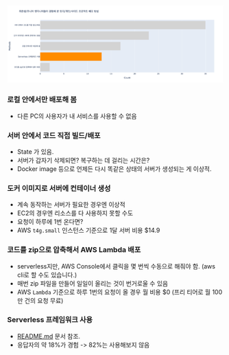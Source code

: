 ![img.png](../image/chart.png)

### 로컬 안에서만 배포해 봄
- 다른 PC의 사용자가 내 서비스를 사용할 수 없음

### 서버 안에서 코드 직접 빌드/배포
- State 가 있음.
- 서버가 갑자기 삭제되면? 복구하는 데 걸리는 시간은?
- Docker image 등으로 언제든 다시 똑같은 상태의 서버가 생성되는 게 이상적.

### 도커 이미지로 서버에 컨테이너 생성
- 계속 동작하는 서버가 필요한 경우엔 이상적
- EC2의 경우엔 리소스를 다 사용하지 못할 수도
- 요청이 하루에 1번 온다면?
- AWS `t4g.small` 인스턴스 기준으로 1달 서버 비용 $14.9

### 코드를 zip으로 압축해서 AWS Lambda 배포
- serverless지만, AWS Console에서 클릭을 몇 번씩 수동으로 해줘야 함. (aws cli로 할 수도 있습니다.)
- 매번 zip 파일을 만들어 일일이 올리는 것이 번거로울 수 있음
- AWS `Lambda` 기준으로 하루 1번의 요청이 올 경우 월 비용 $0 (프리 티어로 월 100만 건의 요청 무료)

### Serverless 프레임워크 사용
- [README.md](../README.md) 문서 참조.
- 응답자의 약 18%가 경험 -> 82%는 사용해보지 않음